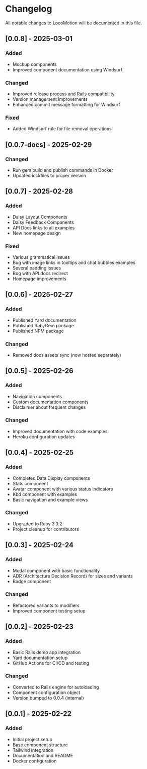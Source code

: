 # Changelog

All notable changes to LocoMotion will be documented in this file.

## [0.0.8] - 2025-03-01

### Added
- Mockup components
- Improved component documentation using Windsurf

### Changed
- Improved release process and Rails compatibility
- Version management improvements
- Enhanced commit message formatting for Windsurf

### Fixed
- Added Windsurf rule for file removal operations

## [0.0.7-docs] - 2025-02-29

### Changed
- Run gem build and publish commands in Docker
- Updated lockfiles to proper version

## [0.0.7] - 2025-02-28

### Added
- Daisy Layout Components
- Daisy Feedback Components
- API Docs links to all examples
- New homepage design

### Fixed
- Various grammatical issues
- Bug with image links in tooltips and chat bubbles examples
- Several padding issues
- Bug with API docs redirect
- Homepage improvements

## [0.0.6] - 2025-02-27

### Added
- Published Yard documentation
- Published RubyGem package
- Published NPM package

### Changed
- Removed docs assets sync (now hosted separately)

## [0.0.5] - 2025-02-26

### Added
- Navigation components
- Custom documentation components
- Disclaimer about frequent changes

### Changed
- Improved documentation with code examples
- Heroku configuration updates

## [0.0.4] - 2025-02-25

### Added
- Completed Data Display components
- Stats component
- Avatar component with various status indicators
- Kbd component with examples
- Basic navigation and example views

### Changed
- Upgraded to Ruby 3.3.2
- Project cleanup for contributors

## [0.0.3] - 2025-02-24

### Added
- Modal component with basic functionality
- ADR (Architecture Decision Record) for sizes and variants
- Badge component

### Changed
- Refactored variants to modifiers
- Improved component testing setup

## [0.0.2] - 2025-02-23

### Added
- Basic Rails demo app integration
- Yard documentation setup
- GitHub Actions for CI/CD and testing

### Changed
- Converted to Rails engine for autoloading
- Component configuration object
- Version bumped to 0.0.4 (internal)

## [0.0.1] - 2025-02-22

### Added
- Initial project setup
- Base component structure
- Tailwind integration
- Documentation and README
- Docker configuration
